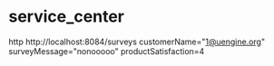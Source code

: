 # service_center
http http://localhost:8084/surveys customerName="1@uengine.org" surveyMessage="nonooooo" productSatisfaction=4  

